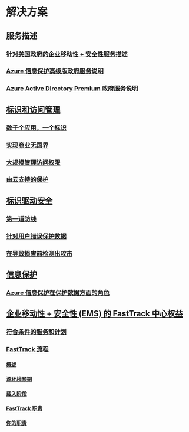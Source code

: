 # 解决方案
## 服务描述
### [针对美国政府的企业移动性 + 安全性服务描述](ems-govt-service-description.md)
### [Azure 信息保护高级版政府服务说明](ems-aip-premium-govt-service-description.md)
### [Azure Active Directory Premium 政府服务说明](azure-ad-premium-govt-service-description.md)
## [标识和访问管理]()
### [数千个应用，一个标识](thousands-apps-one-identity.md)
### [实现商业无国界](enable-business-without-borders.md)
### [大规模管理访问权限](manage-access-at-scale.md)
### [由云支持的保护](cloud-powered-protection.md)
## [标识驱动安全]()
### [第一道防线](protect-front-door.md)
### [针对用户错误保护数据](protect-data-user-mistake.md)
### [在导致损害前检测出攻击](detect-attacks-before-damage.md)
## [信息保护](azure-information-protection-securing-data.md)
### [Azure 信息保护在保护数据方面的角色](azure-information-protection-securing-data.md)
## [企业移动性 + 安全性 (EMS) 的 FastTrack 中心权益](enterprise-mobility-fasttrack-program.md)
### [符合条件的服务和计划](fasttrack-center-benefit-for-enterprise-mobility-suite-ems.md)
### [FastTrack 流程](fasttrack-center-benefit-process-for-enterprise-mobility-suite-ems.md)
#### [概述](fasttrack-center-benefit-process-for-ems-overview.md)
#### [源环境预期](fasttrack-center-benefit-process-for-ems-environment-expectations.md)
#### [载入阶段](fasttrack-center-benefit-process-for-ems-phases.md)
#### [FastTrack 职责](fasttrack-center-benefit-process-for-ems-fasttrack-responsibilities.md)
#### [你的职责](fasttrack-center-benefit-process-for-ems-your-responsibilities.md)
